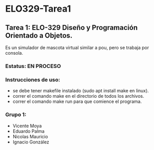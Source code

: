# ELO329-Tarea1

## Tarea 1: ELO-329 Diseño y Programación Orientado a Objetos.

Es un simulador de mascota virtual similar a pou, pero se trabaja por consola.

### Estatus: EN PROCESO


### Instrucciones de uso:
-  se debe tener makefile instalado (sudo apt install make en linux).
-  correr el comando make en el directorio de todos los archivos.
-  correr el comando make run para que comience el programa.

### Grupo 1:
  - Vicente Moya
  - Eduardo Palma
  - Nicolas Mauricio
  - Ignacio González

